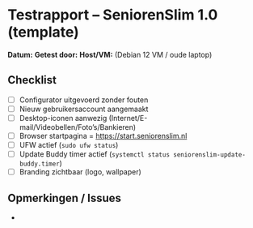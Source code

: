 # Testrapport – SeniorenSlim 1.0 (template)

**Datum:** 
**Getest door:** 
**Host/VM:** (Debian 12 VM / oude laptop)

## Checklist
- [ ] Configurator uitgevoerd zonder fouten
- [ ] Nieuw gebruikersaccount aangemaakt
- [ ] Desktop-iconen aanwezig (Internet/E-mail/Videobellen/Foto’s/Bankieren)
- [ ] Browser startpagina = https://start.seniorenslim.nl
- [ ] UFW actief (`sudo ufw status`)
- [ ] Update Buddy timer actief (`systemctl status seniorenslim-update-buddy.timer`)
- [ ] Branding zichtbaar (logo, wallpaper)

## Opmerkingen / Issues
- 
